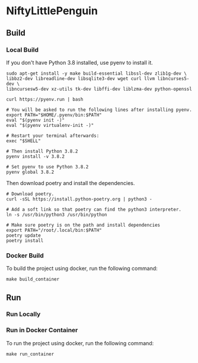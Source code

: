 # NiftyLittlePenguin

## Build

### Local Build

If you don't have Python 3.8 installed, use pyenv to install it.

    sudo apt-get install -y make build-essential libssl-dev zlib1g-dev \
    libbz2-dev libreadline-dev libsqlite3-dev wget curl llvm libncurses5-dev \
    libncursesw5-dev xz-utils tk-dev libffi-dev liblzma-dev python-openssl

    curl https://pyenv.run | bash

    # You will be asked to run the following lines after installing pyenv.
    export PATH="$HOME/.pyenv/bin:$PATH"
    eval "$(pyenv init -)"
    eval "$(pyenv virtualenv-init -)"

    # Restart your terminal afterwards:
    exec "$SHELL"

    # Then install Python 3.8.2
    pyenv install -v 3.8.2
    
    # Set pyenv to use Python 3.8.2
    pyenv global 3.8.2

Then download poetry and install the dependencies.

    # Download poetry.
    curl -sSL https://install.python-poetry.org | python3 -

    # Add a soft link so that poetry can find the python3 interpreter.
    ln -s /usr/bin/python3 /usr/bin/python

    # Make sure poetry is on the path and install dependencies
    export PATH="/root/.local/bin:$PATH"
    poetry update
    poetry install

### Docker Build

To build the project using docker, run the following command:

    make build_container

## Run

### Run Locally

### Run in Docker Container

To run the project using docker, run the following command:

    make run_container

